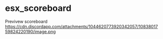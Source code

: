 # esx_scoreboard

Previvew scoreboard
https://cdn.discordapp.com/attachments/1044620773920342057/1083801759824220190/image.png
